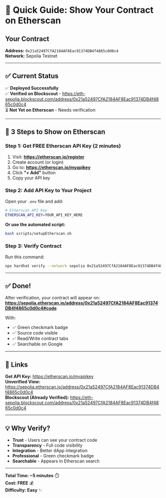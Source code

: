 # 🎯 Quick Guide: Show Your Contract on Etherscan

## Your Contract
**Address:** `0x21a52497CfA2184AF8Eac91374DB4f4865c0d0c4`  
**Network:** Sepolia Testnet

---

## ✅ Current Status

✅ **Deployed Successfully**  
✅ **Verified on Blockscout** - https://eth-sepolia.blockscout.com/address/0x21a52497CfA2184AF8Eac91374DB4f4865c0d0c4  
⏳ **Not Yet on Etherscan** - Needs verification

---

## 🚀 3 Steps to Show on Etherscan

### Step 1: Get FREE Etherscan API Key (2 minutes)

1. Visit: **https://etherscan.io/register**
2. Create account (or login)
3. Go to: **https://etherscan.io/myapikey**
4. Click **"+ Add"** button
5. Copy your API key

### Step 2: Add API Key to Your Project

Open your `.env` file and add:

```bash
# Etherscan API Key
ETHERSCAN_API_KEY=YOUR_API_KEY_HERE
```

**Or use the automated script:**
```bash
bash scripts/setupEtherscan.sh
```

### Step 3: Verify Contract

Run this command:

```bash
npx hardhat verify --network sepolia 0x21a52497CfA2184AF8Eac91374DB4f4865c0d0c4 0x1841B167BF56B0A8cF999bE14197C51220cB952c
```

---

## ✅ Done!

After verification, your contract will appear on:
**https://sepolia.etherscan.io/address/0x21a52497CfA2184AF8Eac91374DB4f4865c0d0c4#code**

With:
- ✅ Green checkmark badge
- ✅ Source code visible
- ✅ Read/Write contract tabs
- ✅ Searchable on Google

---

## 🔗 Links

**Get API Key:** https://etherscan.io/myapikey  
**Unverified View:** https://sepolia.etherscan.io/address/0x21a52497CfA2184AF8Eac91374DB4f4865c0d0c4  
**Blockscout (Already Verified):** https://eth-sepolia.blockscout.com/address/0x21a52497CfA2184AF8Eac91374DB4f4865c0d0c4

---

## 💡 Why Verify?

- **Trust** - Users can see your contract code
- **Transparency** - Full code visibility
- **Integration** - Better dApp integration  
- **Professional** - Green checkmark badge
- **Searchable** - Appears in Etherscan search

---

**Total Time: ~5 minutes** ⏱️  
**Cost: FREE** 💰  
**Difficulty: Easy** ✨
